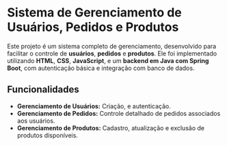 # **Sistema de Gerenciamento de Usuários, Pedidos e Produtos**

Este projeto é um sistema completo de gerenciamento, desenvolvido para facilitar o controle de **usuários**, **pedidos** e **produtos**. Ele foi implementado utilizando **HTML**, **CSS**, **JavaScript**, e um **backend em Java com Spring Boot**, com autenticação básica e integração com banco de dados.

## **Funcionalidades**

- **Gerenciamento de Usuários:** Criação, e autenticação.
- **Gerenciamento de Pedidos:** Controle detalhado de pedidos associados aos usuários.
- **Gerenciamento de Produtos:** Cadastro, atualização e exclusão de produtos disponíveis.
